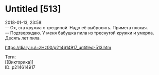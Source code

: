 Untitled [513]
===============

   
 2018-01-13, 23:58   
  -- Ох, эта кружка с трещиной. Надо её выбросить. Примета плохая.   
 -- Подтверждаю. У меня бабушка пила из треснутой кружки и умерла. Десять лет пила.   
    
 <https://diary.ru/~zHz00/p214614917_untitled-513.htm>   
   
 Теги:   
 [[Викторика]]   
 ID: p214614917